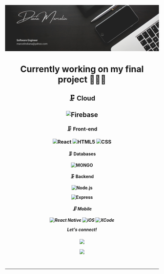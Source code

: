  <img src="Github.png">

<h1 align= "center">Currently working on my final project 👩🏾‍💻 </h1>

<h2 align= "center"> 
🗜 Cloud

![Firebase](http://img.shields.io/badge/-Firebase-333333?style=flat&logo=firebase)

</h2>
<h3 align= "center">
🗜 Front-end

![React](https://img.shields.io/badge/-React-333333?style=flat&logo=React&logoColor=61DAFB)
![HTML5](https://img.shields.io/badge/-HTML5-333333?style=flat&logo=html5)
![CSS](https://img.shields.io/badge/-CSS3-333333?style=flat&logo=css3)

</h3>

<h4 align= "center">

🗜 Databases

![MONGO](https://img.shields.io/badge/-MONGODB-333333?style=flat&logo=mongodb)

</h4>

<h4 align= "center">
 🗜 Backend

![Node.js](https://img.shields.io/badge/-Node.js-333333?style=flat&logo=node.js&logoColor=339933)

![Express](http://img.shields.io/badge/-Expressjs-333333?style=flat&logo=javascript)

</h4>

<h5 align= "center">
 🗜 Mobile

![React Native](https://img.shields.io/badge/-ReactNative-333333?style=flat&logo=React&logoColor=61DAFB)
![iOS](http://img.shields.io/badge/-iOS-333333?style=flat&logo=apple)
![XCode](https://img.shields.io/badge/-XCode-333333?style=flat&logo=XCode&logoColor=1575F9)

Let's connect!

</h5>

[<p align="center"><img height="30" src = "https://img.shields.io/badge/gmail-c14438?&style=flat&logo=gmail&logoColor=white"></p>][email]
[<p align="center"><img height="30" src="https://img.shields.io/badge/linkedin-blue.svg?&style=flat&logo=linkedin&logoColor=white" /></p>][linkedin]

<br />
<hr />

[email]: mailto:marcelindiana@yahoo.com/
[linkedin]: https://www.linkedin.com/in/diana-marcelin95

</p>
